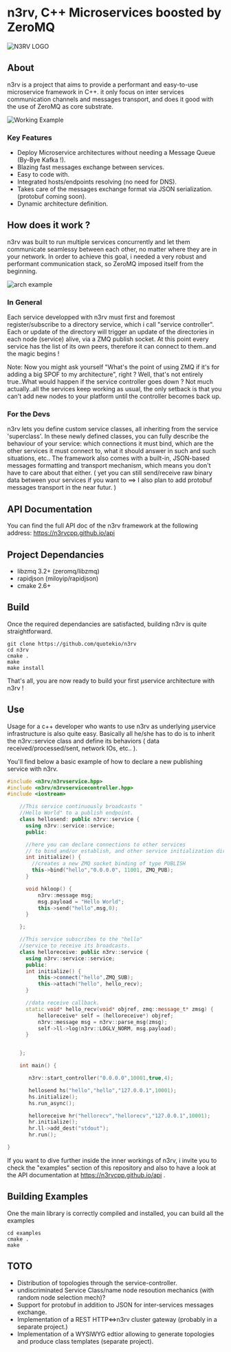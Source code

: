 n3rv, C++ Microservices boosted by ZeroMQ
=========================================


![N3RV LOGO](/resources/images/n3rv.png?raw=true "n3rv logo")


About
-----

n3rv is a project that aims to provide a performant and easy-to-use microservice framework in C++. it only focus on inter services communication channels and messages transport, and does it good with the use of ZeroMQ as core substrate.

![Working Example](/resources/images/screens/sc1.png "working example")

### Key Features

 - Deploy Microservice architectures without needing a Message Queue (By-Bye Kafka !).
 - Blazing fast messages exchange between services.
 - Easy to code with.
 - Integrated hosts/endpoints resolving (no need for DNS).
 - Takes care of the messages exchange format via JSON serialization. (protobuf coming soon).
 - Dynamic architecture definition.
 
 
How does it work ?
------------------

n3rv was built to run multiple services concurrently and let them communicate seamlessy between each other, no matter where they are in your network.
In order to achieve this goal, i needed a very robust and performant communication stack, so ZeroMQ imposed itself from the beginning.

![arch example](/resources/images/n3rv_arch_example.png?raw=true "arch example")

### In General

Each service developped with n3rv must first and foremost register/subscribe to a directory service, which i call "service controller". Each or update of the directory will trigger an update of the directories in each node (service) alive, via a ZMQ publish socket.
At this point every service has the list of its own peers, therefore it can connect to them..and the magic begins !

Note: Now you might ask yourself "What's the point of using ZMQ if it's for adding a big SPOF to my architecture", right ? Well, that's not entirely true..What would happen if the service controller goes down ? Not much actually..all the services keep working as usual, the only setback is that you can't add new nodes to your platform until the controller becomes back up.

### For the Devs

n3rv lets you define custom service classes, all inheriting from the service 'superclass'. In these newly defined classes, you can fully describe the behaviour of your service: which connections it must bind, which are the other services it must connect to, what it should answer in such and such situations, etc..
The framework also comes with a built-in, JSON-based messages formatting and transport mechanism, which means you don't have to care about that either. ( yet you can still send/receive raw binary data between your services if you want to ==> I also plan to add protobuf messages transport in the near futur. )

API Documentation
-----------------

You can find the full API doc of the n3rv framework at the following address: https://n3rvcpp.github.io/api


Project Dependancies
--------------------

* libzmq 3.2+ (zeromq/libzmq)
* rapidjson (miloyip/rapidjson)
* cmake 2.6+

Build
-----

Once the required dependancies are satisfacted, building n3rv is quite straightforward.

```Shell
git clone https://github.com/quotekio/n3rv
cd n3rv
cmake .
make
make install
```

That's all, you are now ready to build your first µservice architecture with n3rv !


Use
---

Usage for a c++ developer who wants to use n3rv as underlying µservice infrastructure is also quite easy.
Basically all he/she has to do is to inherit the n3rv::service class and define its behaviors ( data received/processed/sent, network IOs, etc.. ).

You'll find below a basic example of how to declare a new publishing service with n3rv.

```C++
#include <n3rv/n3rvservice.hpp>
#include <n3rv/n3rvservicecontroller.hpp>
#include <iostream>

    //This service continuously broadcasts "
    //Hello World" to a publish endpoint.
    class hellosend: public n3rv::service {
      using n3rv::service::service;
      public:

      //here you can declare connections to other services 
      // to bind and/or establish, and other service initialization directices.
      int initialize() {
        //creates a new ZMQ socket binding of type PUBLISH
        this->bind("hello","0.0.0.0", 11001, ZMQ_PUB);
      }

      void hkloop() {
          n3rv::message msg;
          msg.payload = "Hello World";
          this->send("hello",msg,0);
      }

    };

    //This service subscribes to the "hello" 
    //service to receive its broadcasts.
    class helloreceive: public n3rv::service {
      using n3rv::service::service;
      public:
      int initialize() {
          this->connect("hello",ZMQ_SUB);
          this->attach("hello", hello_recv);
      }

      //data receive callback.
      static void* hello_recv(void* objref, zmq::message_t* zmsg) {
          helloreceive* self = (helloreceive*) objref;      
          n3rv::message msg = n3rv::parse_msg(zmsg);
          self->ll->log(n3rv::LOGLV_NORM, msg.payload);
      }


    };

    int main() {

       n3rv::start_controller("0.0.0.0",10001,true,4);

       hellosend hs("hello","hello","127.0.0.1",10001);
       hs.initialize();
       hs.run_async();

       helloreceive hr("hellorecv","hellorecv","127.0.0.1",10001);
       hr.initialize();
       hr.ll->add_dest("stdout");
       hr.run();

}
```

If you want to dive further inside the inner workings of n3rv, i invite you to check the "examples" section of this repository and also to have a look at the API documentation at https://n3rvcpp.github.io/api .

Building Examples
-----------------

One the main library is correctly compiled and installed, you can build all the examples

```Shell
cd examples
cmake .
make
```

TOTO
----

- Distribution of topologies through the service-controller.
- undiscriminated Service Class/name node resoution mechanics (with random node selection mech)?
- Support for protobuf in addition to JSON for inter-services messages exchange.
- Implementation of a REST HTTP<=>n3rv cluster gateway (probably in a separate project.)
- Implementation of a WYSIWYG edtior allowing to generate topologies and produce class templates (separate project).